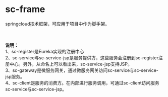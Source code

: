 ﻿# sc-frame
springcloud技术框架，可应用于项目中作为脚手架。

<br><br>
<b>说明：</b>
<br>
1、sc-register是Eureka实现的注册中心<br>
2、sc-service与sc-service-jsp是服务提供方，这些服务会注册到sc-register注册中心。另外，从命名上可以看出来，sc-service-jsp支持JSP。<br>
3、sc-gateway是微服务网关，通过微服务网关访问sc-service与sc-service-jsp服务。<br>
4、sc-client是服务的消费方。在内部进行服务调用，可通过sc-client访问服务sc-service与sc-service-jsp。

